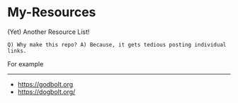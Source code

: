 # My-Resources
(Yet) Another Resource List!

`Q) Why make this repo? A) Because, it gets tedious posting individual links.`

For example
***
- https://godbolt.org
- https://dogbolt.org/
